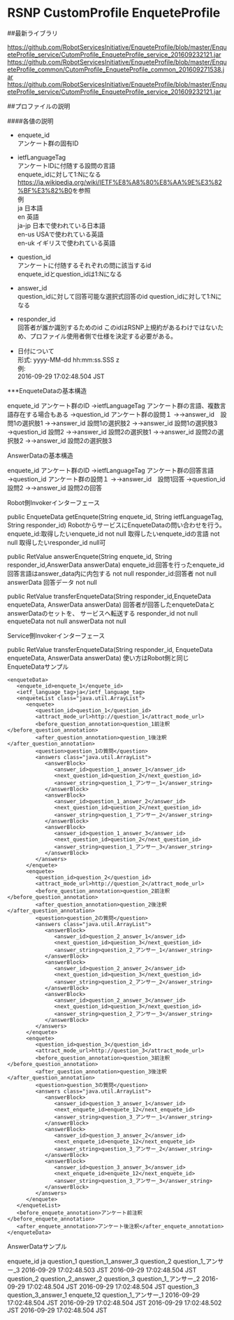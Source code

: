 # RSNP CustomProfile EnqueteProfile

##最新ライブラリ

<https://github.com/RobotServicesInitiative/EnqueteProfile/blob/master/EnqueteProfile_service/CutomProfile_EnqueteProfile_service_201609232121.jar>
<https://github.com/RobotServicesInitiative/EnqueteProfile/blob/master/EnqueteProfile_common/CutomProfile_EnqueteProfile_common_201609271538.jar>
<https://github.com/RobotServicesInitiative/EnqueteProfile/blob/master/EnqueteProfile_service/CutomProfile_EnqueteProfile_service_201609232121.jar>

##プロファイルの説明

####各値の説明

* enquete_id  
アンケート群の固有ID  

* ietfLanguageTag  
アンケートIDに付随する設問の言語  
enquete_idに対して1:Nになる  
<https://ja.wikipedia.org/wiki/IETF%E8%A8%80%E8%AA%9E%E3%82%BF%E3%82%B0>を参照  
例  
ja 日本語  
en 英語  
ja-jp 日本で使われている日本語  
en-us USAで使われている英語  
en-uk イギリスで使われている英語  

* question_id  
アンケートに付随するそれぞれの問に該当するid  
enquete_idとquestion_idは1:Nになる  

* answer_id  
question_idに対して回答可能な選択式回答のid question_idに対して1:Nになる  

* responder_id  
回答者が誰か識別するためのid このidはRSNP上規約があるわけではないため、プロファイル使用者側で仕様を決定する必要がある。  

* 日付について  
形式: yyyy-MM-dd hh:mm:ss.SSS z  
例:  
2016-09-29 17:02:48.504 JST  

***EnqueteDataの基本構造

enquete_id アンケート群のID
→ietfLanguageTag アンケート群の言語、複数言語存在する場合もある
→question_id アンケート群の設問１
→→answer_id　設問1の選択肢1
→→answer_id 設問1の選択肢2
→→answer_id 設問1の選択肢3
→question_id 設問2
→→answer_id 設問2の選択肢1
→→answer_id 設問2の選択肢2
→→answer_id 設問2の選択肢3

AnswerDataの基本構造

enquete_id アンケート群のID
→ietfLanguageTag アンケート群の回答言語
→question_id アンケート群の設問１
→→answer_id　設問1回答
→question_id 設問2
→→answer_id 設問2の回答

Robot側Invokerインターフェース

public EnqueteData getEnquete(String enquete_id, String ietfLanguageTag, String responder_id)
RobotからサービスにEnqueteDataの問い合わせを行う。
enquete_id:取得したいenquete_id not null
取得したいenquete_idの言語 not null
取得したいresponder_id null可

public RetValue answerEnquete(String enquete_id, String responder_id,AnswerData answerData)
enquete_id:回答を行ったenquete_id 回答言語はanswer_data内に内包する not null
responder_id:回答者 not null
answerData 回答データ not null

public RetValue transferEnqueteData(String responder_id,EnqueteData enqueteData, AnswerData answerData)
回答者が回答したenqueteDataとanswerDataのセットを、 サービスへ転送する
responder_id not null
enqueteData not null
answerData not null

Service側Invokerインターフェース

public RetValue transferEnqueteData(String responder_id, EnqueteData enqueteData, AnswerData answerData)
使い方はRobot側と同じ
EnqueteDataサンプル


    <enqueteData>
       <enquete_id>enquete_1</enquete_id>
       <ietf_language_tag>ja</ietf_language_tag>
       <enqueteList class="java.util.ArrayList">
          <enquete>
             <question_id>question_1</question_id>
             <attract_mode_url>http://question_1</attract_mode_url>
             <before_question_annotation>question_1前注釈</before_question_annotation>
             <after_question_annotation>question_1後注釈</after_question_annotation>
             <question>question_1の質問</question>
             <answers class="java.util.ArrayList">
                <answerBlock>
                   <answer_id>question_1_answer_1</answer_id>
                   <next_question_id>question_2</next_question_id>
                   <answer_string>question_1_アンサー_1</answer_string>
                </answerBlock>
                <answerBlock>
                   <answer_id>question_1_answer_2</answer_id>
                   <next_question_id>question_2</next_question_id>
                   <answer_string>question_1_アンサー_2</answer_string>
                </answerBlock>
                <answerBlock>
                   <answer_id>question_1_answer_3</answer_id>
                   <next_question_id>question_2</next_question_id>
                   <answer_string>question_1_アンサー_3</answer_string>
                </answerBlock>
             </answers>
          </enquete>
          <enquete>
             <question_id>question_2</question_id>
             <attract_mode_url>http://question_2</attract_mode_url>
             <before_question_annotation>question_2前注釈</before_question_annotation>
             <after_question_annotation>question_2後注釈</after_question_annotation>
             <question>question_2の質問</question>
             <answers class="java.util.ArrayList">
                <answerBlock>
                   <answer_id>question_2_answer_1</answer_id>
                   <next_question_id>question_3</next_question_id>
                   <answer_string>question_2_アンサー_1</answer_string>
                </answerBlock>
                <answerBlock>
                   <answer_id>question_2_answer_2</answer_id>
                   <next_question_id>question_3</next_question_id>
                   <answer_string>question_2_アンサー_2</answer_string>
                </answerBlock>
                <answerBlock>
                   <answer_id>question_2_answer_3</answer_id>
                   <next_question_id>question_3</next_question_id>
                   <answer_string>question_2_アンサー_3</answer_string>
                </answerBlock>
             </answers>
          </enquete>
          <enquete>
             <question_id>question_3</question_id>
             <attract_mode_url>http://question_3</attract_mode_url>
             <before_question_annotation>question_3前注釈</before_question_annotation>
             <after_question_annotation>question_3後注釈</after_question_annotation>
             <question>question_3の質問</question>
             <answers class="java.util.ArrayList">
                <answerBlock>
                   <answer_id>question_3_answer_1</answer_id>
                   <next_enquete_id>enquete_12</next_enquete_id>
                   <answer_string>question_3_アンサー_1</answer_string>
                </answerBlock>
                <answerBlock>
                   <answer_id>question_3_answer_2</answer_id>
                   <next_enquete_id>enquete_12</next_enquete_id>
                   <answer_string>question_3_アンサー_2</answer_string>
                </answerBlock>
                <answerBlock>
                   <answer_id>question_3_answer_3</answer_id>
                   <next_enquete_id>enquete_12</next_enquete_id>
                   <answer_string>question_3_アンサー_3</answer_string>
                </answerBlock>
             </answers>
          </enquete>
       </enqueteList>
       <before_enquete_annotation>アンケート前注釈</before_enquete_annotation>
       <after_enquete_annotation>アンケート後注釈</after_enquete_annotation>
    </enqueteData>
AnswerDataサンプル


<answerData>
   <enquete_id>enquete_id</enquete_id>
   <ietf_language_tag>ja</ietf_language_tag>
   <answer_list class="java.util.ArrayList">
      <answer>
         <question_id>question_1</question_id>
         <answer_block>
            <answer_id>question_1_answer_3</answer_id>
            <next_question_id>question_2</next_question_id>
            <answer_string>question_1_アンサー_3</answer_string>
         </answer_block>
         <start_answer_date>2016-09-29 17:02:48.503 JST</start_answer_date>
         <end_answer_date>2016-09-29 17:02:48.504 JST</end_answer_date>
      </answer>
      <answer>
         <question_id>question_2</question_id>
         <answer_block>
            <answer_id>question_2_answer_2</answer_id>
            <next_question_id>question_3</next_question_id>
            <answer_string>question_1_アンサー_2</answer_string>
         </answer_block>
         <start_answer_date>2016-09-29 17:02:48.504 JST</start_answer_date>
         <end_answer_date>2016-09-29 17:02:48.504 JST</end_answer_date>
      </answer>
      <answer>
         <question_id>question_3</question_id>
         <answer_block>
            <answer_id>question_3_answer_1</answer_id>
            <next_enquete_id>enquete_12</next_enquete_id>
            <answer_string>question_1_アンサー_1</answer_string>
         </answer_block>
         <start_answer_date>2016-09-29 17:02:48.504 JST</start_answer_date>
         <end_answer_date>2016-09-29 17:02:48.504 JST</end_answer_date>
      </answer>
   </answer_list>
   <start_answer_data_date>2016-09-29 17:02:48.502 JST</start_answer_data_date>
   <end_answer_data_date>2016-09-29 17:02:48.504 JST</end_answer_data_date>
</answerData>
